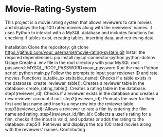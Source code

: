 # Movie-Rating-System

This project is a movie rating system that allows reviewers to rate movies and displays the top 100 rated movies along with the reviewers' names. It uses Python to interact with a MySQL database and includes functions for checking if tables exist, creating tables, inserting data, and retrieving data.

Installation
Clone the repository: git clone https://github.com/your_username/movie-rating-system.git
Install the required dependencies: pip install mysql-connector-python python-dotenv
Usage
Create a .env file in the root directory with your MySQL root password: MYSQL_ROOT_PASSWORD=your_password
Run the main Python script: python main.py
Follow the prompts to input your reviewer ID and rate movies.
Functions
is_table_exists(table_name): Checks if a table exists in the database.
create_reviewer_table(): Creates a reviewer table in the database.
create_rating_table(): Creates a rating table in the database.
step1(reviewer_id): Checks if a reviewer exists in the database and creates a new reviewer account if not.
step2(reviewer_id): Prompts the user for their first and last name and inserts a new row into the reviewer table.
step3(reviewer_id): Allows a reviewer to rate a film by entering the film name and rating.
step4(reviewer_id,film_id): Collects a user's rating for a film, checks if the input is valid, and updates or adds the rating to the database.
step5(): Retrieves and displays the top 100 rated movies along with the reviewers' names.
Contributing
